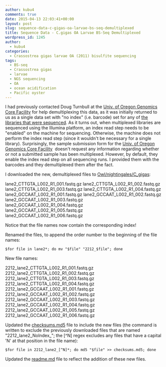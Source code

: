 ```yaml
---
author: kubu4
comments: true
date: 2015-04-13 22:03:41+00:00
layout: post
slug: sequence-data-c-gigas-oa-larvae-bs-seq-demultiplexed
title: Sequence Data - C.gigas OA Larvae BS-Seq Demultiplexed
wordpress_id: 1245
author:
  - kubu4
categories:
  - Crassostrea gigas larvae OA (2011) bisulfite sequencing
tags:
  - BS-seq
  - Crassostrea gigas
  - larvae
  - NGS sequencing
  - OA
  - ocean acidification
  - Pacific oyster
---
```


I had previously contacted Doug Turnbull at the [Univ. of Oregon Genomics Core Facility](https://gcf.uoregon.edu:8080/) for help demultiplexing this data, as it was initially returned to us as a single data set with "no index" (i.e. barcode) set for any of [the libraries that were sequenced](https://robertslab.github.io/sams-notebook/2015-03-19-sequencing-data-c-gigas-larvae-oa.html). As it turns out, when multiplexed libraries are sequenced using the Illumina platform, an index read step needs to be "enabled" on the machine for sequencing. Otherwise, the machine does not perform the index read step (since it wouldn't be necessary for a single library). Surprisingly, the sample submission form for the [Univ. of Oregon Genomics Core Facility](http://gcf.uoregon.edu:8080/)  doesn't request any information regarding whether or not a submitted sample has been multiplexed. However, by default, they enable the index read step on all sequencing runs. I provided them with the barcodes and they demultiplexed them after the fact.

I downloaded the new, demultiplexed files to [Owl/nightingales/C_gigas](https://owl.fish.washington.edu/nightingales/C_gigas/):

lane2_CTTGTA_L002_R1_001.fastq.gz
lane2_CTTGTA_L002_R1_002.fastq.gz
lane2_CTTGTA_L002_R1_003.fastq.gz
lane2_CTTGTA_L002_R1_004.fastq.gz
lane2_GCCAAT_L002_R1_001.fastq.gz
lane2_GCCAAT_L002_R1_002.fastq.gz
lane2_GCCAAT_L002_R1_003.fastq.gz
lane2_GCCAAT_L002_R1_004.fastq.gz
lane2_GCCAAT_L002_R1_005.fastq.gz
lane2_GCCAAT_L002_R1_006.fastq.gz

Notice that the file names now contain the corresponding index!

Renamed the files, to append the order number to the beginning of the file names:

`$for file in lane2*; do mv "$file" "2212_$file"; done`

New file names:

2212_lane2_CTTGTA_L002_R1_001.fastq.gz
2212_lane2_CTTGTA_L002_R1_002.fastq.gz
2212_lane2_CTTGTA_L002_R1_003.fastq.gz
2212_lane2_CTTGTA_L002_R1_004.fastq.gz
2212_lane2_GCCAAT_L002_R1_001.fastq.gz
2212_lane2_GCCAAT_L002_R1_002.fastq.gz
2212_lane2_GCCAAT_L002_R1_003.fastq.gz
2212_lane2_GCCAAT_L002_R1_004.fastq.gz
2212_lane2_GCCAAT_L002_R1_005.fastq.gz
2212_lane2_GCCAAT_L002_R1_006.fastq.gz

Updated the [checksums.md5](https://owl.fish.washington.edu/nightingales/C_gigas/checksums.md5) file to include the new files (the command is written to exclude the previously downloaded files that are named "2212_lane2_NoIndex_"; the [^N] regex excludes any files that have a capital 'N' at that position in the file name):

`$for file in 2212_lane2_[^N]*; do md5 "$file" >> checksums.md5; done`

Updated the [readme.md](https://owl.fish.washington.edu/nightingales/C_gigas/readme.md) file to reflect the addition of these new files.
